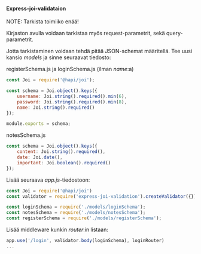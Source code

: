 #### Express-joi-validataion

NOTE: Tarkista toimiiko enää!

Kirjaston avulla voidaan tarkistaa myös request-parametrit, sekä query-parametrit.

Jotta tarkistaminen voidaan tehdä pitää JSON-schemat määritellä. Tee uusi kansio *models* ja sinne seuraavat tiedosto:

registerSchema.js ja loginSchema.js (ilman *name*:a)

```js
const Joi = require('@hapi/joi');

const schema = Joi.object().keys({
    username: Joi.string().required().min(6),
    password: Joi.string().required().min(8),
    name: Joi.string().required()
});

module.exports = schema;
```

notesSchema.js

```js
const schema = Joi.object().keys({
    content: Joi.string().required(),
    date: Joi.date(),
    important: Joi.boolean().required() 
});
```

Lisää seuraava *app.js*-tiedostoon:

```js
const Joi = require('@hapi/joi')
const validator = require('express-joi-validation').createValidator({})

const loginSchema = require('./models/loginSchema');
const notesSchema = require('./models/notesSchema');
const registerSchema = require('./models/registerSchema');
```

Lisää middleware kunkin *router*:in listaan:

```js
app.use('/login', validator.body(loginSchema), loginRouter)
...
```
